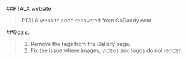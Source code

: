 ##PTALA website  
>PTALA website code recovered from GoDaddy.com  

##Goals:  
> 1. Remove the tags from the Gallery page.  
> 2. Fix the issue where images, videos and logos do not render.  

